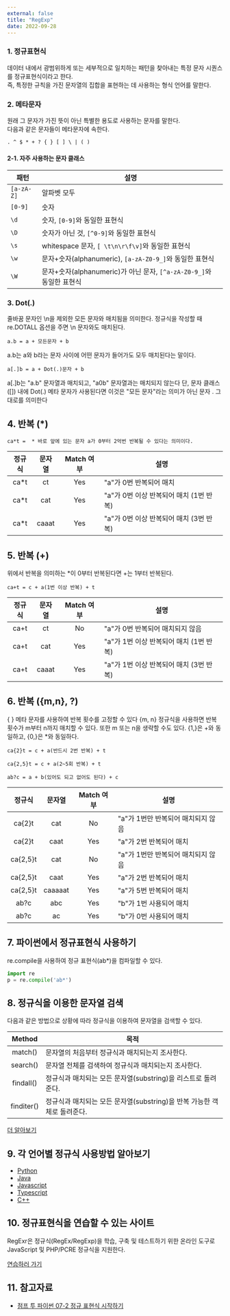 ```yaml
---
external: false
title: "RegExp"
date: 2022-09-28
---
```


### 1. 정규표현식

데이터 내에서 광범위하게 또는 세부적으로 일치하는 패턴을 찾아내는 특정 문자 시퀀스를 정규표현식이라고 한다.  
즉, 특정한 규칙을 가진 문자열의 집합을 표현하는 데 사용하는 형식 언어를 말한다.  

### 2. 메타문자

원래 그 문자가 가진 뜻이 아닌 특별한 용도로 사용하는 문자를 말한다.  
다음과 같은 문자들이 메타문자에 속한다.  

```plain/text
. ^ $ * + ? { } [ ] \ | ( )
```

#### 2-1. **자주 사용하는 문자 클래스**

| 패턴      | 설명                                |
|----------|-------------------------------------|
| `[a-zA-Z]` | 알파벳 모두                        |
| `[0-9]`   | 숫자                                |
| `\d`      | 숫자, `[0-9]`와 동일한 표현식        |
| `\D`      | 숫자가 아닌 것, `[^0-9]`와 동일한 표현식 |
| `\s`      | whitespace 문자, `[ \t\n\r\f\v]`와 동일한 표현식 |
| `\w`      | 문자+숫자(alphanumeric), `[a-zA-Z0-9_]`와 동일한 표현식 |
| `\W`      | 문자+숫자(alphanumeric)가 아닌 문자, `[^a-zA-Z0-9_]`와 동일한 표현식 |

### 3. Dot(.)

줄바꿈 문자인 \n을 제외한 모든 문자와 매치됨을 의미한다.
정규식을 작성할 때 re.DOTALL 옵션을 주면 \n 문자와도 매치된다.

```text/plain
a.b = a + 모든문자 + b
```

a.b는 a와 b라는 문자 사이에 어떤 문자가 들어가도 모두 매치된다는 말이다.

```text/plain
a[.]b = a + Dot(.)문자 + b
```

a[.]b는 "a.b" 문자열과 매치되고, "a0b" 문자열과는 매치되지 않는다
단, 문자 클래스([]) 내에 Dot(.) 메타 문자가 사용된다면 이것은 "모든 문자"라는 의미가 아닌 문자 . 그대로를 의미한다

## 4. 반복 (*)

```text/plain
ca*t =  * 바로 앞에 있는 문자 a가 0부터 2억번 반복될 수 있다는 의미이다.
```

| 정규식 | 문자열 | Match 여부 | 설명                                    |
|:--------:|:--------:|:------------:|-----------------------------------------|
| ca*t   | ct     | Yes        | "a"가 0번 반복되어 매치                 |
| ca*t   | cat    | Yes        | "a"가 0번 이상 반복되어 매치 (1번 반복) |
| ca*t   | caaat  | Yes        | "a"가 0번 이상 반복되어 매치 (3번 반복) |

## 5. 반복 (+)

위에서 반복을 의미하는 *이 0부터 반복된다면 +는 1부터 반복된다.

```text/plain
ca+t = c + a(1번 이상 반복) + t
```

| 정규식 | 문자열 | Match 여부 | 설명                                    |
|:--------:|:--------:|:------------:|-----------------------------------------|
| ca+t   | ct     | No         | "a"가 0번 반복되어 매치되지 않음        |
| ca+t   | cat    | Yes        | "a"가 1번 이상 반복되어 매치 (1번 반복) |
| ca+t   | caaat  | Yes        | "a"가 1번 이상 반복되어 매치 (3번 반복) |

## 6. 반복 ({m,n}, ?)

{ } 메타 문자를 사용하여 반복 횟수를 고정할 수 있다
{m, n} 정규식을 사용하면 반복 횟수가 m부터 n까지 매치할 수 있다. 또한 m 또는 n을 생략할 수도 있다.
{1,}은 +와 동일하고, {0,}은 *와 동일하다.

```text/plain
ca{2}t = c + a(반드시 2번 반복) + t
```

```text/plain
ca{2,5}t = c + a(2~5회 반복) + t
```

```text/plain
ab?c = a + b(있어도 되고 없어도 된다) + c
```

| 정규식   | 문자열  | Match 여부 | 설명                               |
|:----------:|:---------:|:------------:|------------------------------------|
| ca{2}t   | cat     | No         | "a"가 1번만 반복되어 매치되지 않음 |
| ca{2}t   | caat    | Yes        | "a"가 2번 반복되어 매치            |
| ca{2,5}t | cat     | No         | "a"가 1번만 반복되어 매치되지 않음 |
| ca{2,5}t | caat    | Yes        | "a"가 2번 반복되어 매치            |
| ca{2,5}t | caaaaat | Yes        | "a"가 5번 반복되어 매치            |
| ab?c     | abc     | Yes        | "b"가 1번 사용되어 매치            |
| ab?c     | ac      | Yes        | "b"가 0번 사용되어 매치            |

## 7. 파이썬에서 정규표현식 사용하기

re.compile을 사용하여 정규 표현식(ab*)을 컴파일할 수 있다.

```python
import re
p = re.compile('ab*')
```

## 8. 정규식을 이용한 문자열 검색

다음과 같은 방법으로 상황에 따라 정규식을 이용하여 문자열을 검색할 수 있다.

|   Method   | 목적                                                                    |
|:----------:|-------------------------------------------------------------------------|
|   match()  | 문자열의 처음부터 정규식과 매치되는지 조사한다.                         |
|  search()  | 문자열 전체를 검색하여 정규식과 매치되는지 조사한다.                    |
|  findall() | 정규식과 매치되는 모든 문자열(substring)을 리스트로 돌려준다.           |
| finditer() | 정규식과 매치되는 모든 문자열(substring)을 반복 가능한 객체로 돌려준다. |

[더 알아보기](https://wikidocs.net/4308)

## 9. 각 언어별 정규식 사용방법 알아보기

- [Python](https://wikidocs.net/4308)
- [Java](https://codechacha.com/ko/java-regex/)
- [Javascript](https://developer.mozilla.org/ko/docs/Web/JavaScript/Guide/Regular_Expressions)
- [Typescript](https://www.educba.com/typescript-regex/)
- [C++](https://learn.microsoft.com/ko-kr/cpp/dotnet/regular-expressions-cpp-cli?view=msvc-170)

## 10. 정규표현식을 연습할 수 있는 사이트

RegExr은 정규식(RegEx/RegExp)을 학습, 구축 및 테스트하기 위한 온라인 도구로 JavaScript 및 PHP/PCRE 정규식을 지원한다.

[연습하러 가기](https://regexr.com/)

## 11. 참고자료

- [점프 투 파이썬 07-2 정규 표현식 시작하기](https://wikidocs.net/4308)
